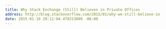 ```yaml
---
title: Why Stack Exchange (Still) Believes in Private Offices
address: http://blog.stackoverflow.com/2015/01/why-we-still-believe-in-private-offices/
date: 2015-01-16 20:11:04.478313000 -08:00
---
```

